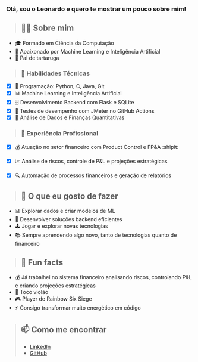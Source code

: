 ### **Olá, sou o Leonardo e quero te mostrar um pouco sobre mim!**  

>## 👨‍💻 Sobre mim  
- 🎓 Formado em Ciência da Computação  
- 🤖 Apaixonado por Machine Learning e Inteligência Artificial  
- 🐢 Pai de tartaruga

>### 🎯 Habilidades Técnicas  
- [x] 🔹 Programação: Python, C, Java, Git  
- [x] 📊 Machine Learning e Inteligência Artificial  
- [x] 🗄️ Desenvolvimento Backend com Flask e SQLite  
- [x] 🚀 Testes de desempenho com JMeter no GitHub Actions  
- [x] 🔢 Análise de Dados e Finanças Quantitativas  

>### 💼 Experiência Profissional  
- [x] 💰 Atuação no setor financeiro com Product Control e FP&A  :shipit:
- [x] 📈 Análise de riscos, controle de P&L e projeções estratégicas  
- [x] 🔍 Automação de processos financeiros e geração de relatórios 


>## 🚀 O que eu gosto de fazer  
- 📊 Explorar dados e criar modelos de ML  
- 🔧 Desenvolver soluções backend eficientes 
- 🕹️ Jogar e explorar novas tecnologias  
- 📚 Sempre aprendendo algo novo, tanto de tecnologias quanto de financeiro  

>## 🌟 Fun facts  
- 💰 Já trabalhei no sistema financeiro analisando riscos, controlando P&L e criando projeções estratégicas   
- 🎸 Toco violão  
- 🎮 Player de Rainbow Six Siege  
- ⚡ Consigo transformar muito energético em código 

 

  
> ## 📫 Como me encontrar  
> - [LinkedIn](https://www.linkedin.com/in/leonardo-ferreira-alves-98182922a/)  
> - [GitHub](https://github.com/LeonardoGith) 

